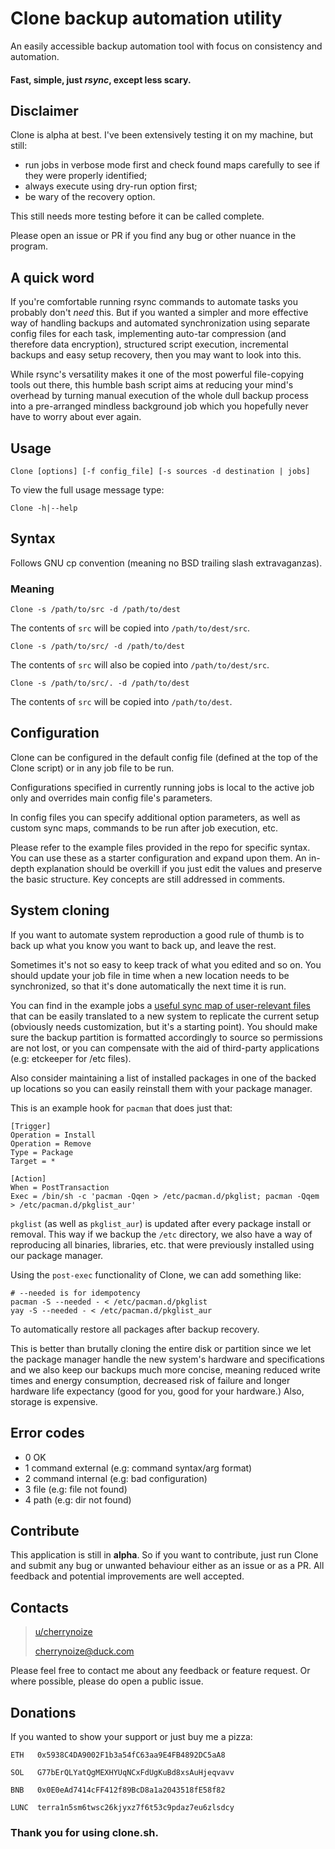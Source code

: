 # Clone backup automation utility

An easily accessible backup automation tool with focus on consistency
and automation. 

#### Fast, simple, just *rsync*, except less scary.

## Disclaimer

Clone is alpha at best. I've been extensively testing it on my
machine, but still:
- run jobs in verbose mode first and check found maps carefully to
see if they were properly identified;
- always execute using dry-run option first;
- be wary of the recovery option.

This still needs more testing before it can be called complete.

Please open an issue or PR if you find any bug or other nuance in the
program.

## A quick word

If you're comfortable running rsync commands to automate tasks
you probably don't *need* this. But if you wanted a
simpler and more effective way of handling backups and
automated synchronization using separate config files for each task,
implementing auto-tar compression (and therefore data encryption),
structured script execution, incremental backups and easy setup
recovery, then you may want to look into this.

While rsync's versatility makes it one of the most
powerful file-copying tools out there, this humble bash script
aims at reducing your mind's overhead by turning manual execution
of the whole dull backup process into a pre-arranged mindless
background job which you hopefully never have to worry about
ever again.

## Usage

    Clone [options] [-f config_file] [-s sources -d destination | jobs] 

To view the full usage message type:

    Clone -h|--help

## Syntax

Follows GNU cp convention (meaning no BSD trailing slash
extravaganzas).

### Meaning

    Clone -s /path/to/src -d /path/to/dest

The contents of `src` will be copied into `/path/to/dest/src`.

    Clone -s /path/to/src/ -d /path/to/dest

The contents of `src` will also be copied into `/path/to/dest/src`.

    Clone -s /path/to/src/. -d /path/to/dest

The contents of `src` will be copied into `/path/to/dest`.

## Configuration

Clone can be configured in the default config file (defined at the
top of the Clone script) or in any job file to be run.

Configurations specified in currently running jobs is local to the
active job only and overrides main config file's parameters.

In config files you can specify additional option parameters, as
well as custom sync maps, commands to be run after job execution,
etc.

Please refer to the example files provided in the repo for specific
syntax. You can use these as a starter configuration and expand upon
them. An in-depth explanation should be overkill if you just edit the
values and preserve the basic structure. Key concepts are still
addressed in comments.

## System cloning

If you want to automate system reproduction a good rule of thumb
is to back up what you know you want to back up, and leave the rest.

Sometimes it's not so easy to keep track of what you edited and so
on. You should update your job file in time when a new location
needs to be synchronized, so that it's done automatically the next
time it is run.

You can find in the example jobs a [useful sync map of user-relevant
files](jobs/sync.sh) that can be easily translated to a new system to
replicate the current setup (obviously needs customization, but it's
a starting point). You should make sure the backup partition
is formatted accordingly to source so permissions are not lost,
or you can compensate with the aid of third-party applications (e.g:
etckeeper for /etc files).

Also consider maintaining a list of installed packages in one of the
backed up locations so you can easily reinstall them with your
package manager.

This is an example hook for `pacman` that does just that:

    [Trigger]
    Operation = Install
    Operation = Remove
    Type = Package
    Target = *

    [Action]
    When = PostTransaction
    Exec = /bin/sh -c 'pacman -Qqen > /etc/pacman.d/pkglist; pacman -Qqem > /etc/pacman.d/pkglist_aur'

`pkglist` (as well as `pkglist_aur`) is updated after every package
install or removal. This way if we backup the `/etc` directory, we
also have a way of reproducing all binaries, libraries, etc. that
were previously installed using our package manager.

Using the `post-exec` functionality of Clone, we can add something
like:

    # --needed is for idempotency
    pacman -S --needed - < /etc/pacman.d/pkglist
    yay -S --needed - < /etc/pacman.d/pkglist_aur

To automatically restore all packages after backup recovery.

This is better than brutally cloning the entire disk or partition
since we let the package manager handle the new system's hardware
and specifications and we also keep our backups much more concise,
meaning reduced write times and energy consumption, decreased risk
of failure and longer hardware life expectancy (good for you, good
for your hardware.) Also, storage is expensive.

## Error codes

- 0 OK
- 1 command external (e.g: command syntax/arg format)
- 2 command internal (e.g: bad configuration)
- 3 file (e.g: file not found)
- 4 path (e.g: dir not found)

## Contribute

This application is still in **alpha**. So if you want to
contribute, just run Clone and submit any bug or unwanted
behaviour either as an issue or as a PR. All feedback and
potential improvements are well accepted.

## Contacts

> [u/cherrynoize](https://www.reddit.com/user/cherrynoize)
>
> [cherrynoize@duck.com](mailto:cherrynoize@duck.com)

Please feel free to contact me about any feedback or feature
request. Or where possible, please do open a public issue. 

## Donations

If you wanted to show your support or just buy me a pizza:

    ETH   0x5938C4DA9002F1b3a54fC63aa9E4FB4892DC5aA8

    SOL   G77bErQLYatQgMEXHYUqNCxFdUgKuBd8xsAuHjeqvavv

    BNB   0x0E0eAd7414cFF412f89BcD8a1a2043518fE58f82

    LUNC  terra1n5sm6twsc26kjyxz7f6t53c9pdaz7eu6zlsdcy

### Thank you for using clone.sh.
